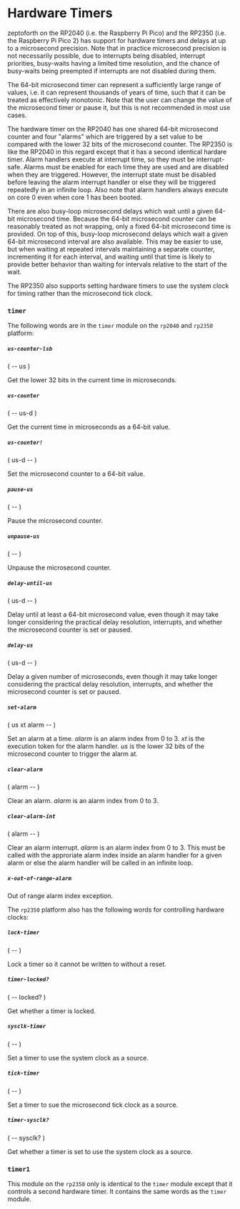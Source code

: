 # Hardware Timers

zeptoforth on the RP2040 (i.e. the Raspberry Pi Pico) and the RP2350 (i.e. the Raspberry Pi Pico 2) has support for hardware timers and delays at up to a microsecond precision. Note that in practice microsecond precision is not necessarily possible, due to interrupts being disabled, interrupt priorities, busy-waits having a limited time resolution, and the chance of busy-waits being preempted if interrupts are not disabled during them.

The 64-bit microsecond timer can represent a sufficiently large range of values, i.e. it can represent thousands of years of time, such that it can be treated as effectively monotonic. Note that the user can change the value of the microsecond timer or pause it, but this is not recommended in most use cases.

The hardware timer on the RP2040 has one shared 64-bit microsecond counter and four "alarms" which are triggered by a set value to be compared with the lower 32 bits of the microsecond counter. The RP2350 is like the RP2040 in this regard except that it has a second identical hardare timer. Alarm handlers execute at interrupt time, so they must be interrupt-safe. Alarms must be enabled for each time they are used and are disabled when they are triggered. However, the interrupt state must be disabled before leaving the alarm interrupt handler or else they will be triggered repeatedly in an infinite loop. Also note that alarm handlers always execute on core 0 even when core 1 has been booted.

There are also busy-loop microsecond delays which wait until a given 64-bit microsecond time. Because the 64-bit microsecond counter can be reasonably treated as not wrapping, only a fixed 64-bit microsecond time is provided. On top of this, busy-loop microsecond delays which wait a given 64-bit microsecond interval are also available. This may be easier to use, but when waiting at repeated intervals maintaining a separate counter, incrementing it for each interval, and waiting until that time is likely to provide better behavior than waiting for intervals relative to the start of the wait.

The RP2350 also supports setting hardware timers to use the system clock for timing rather than the microsecond tick clock.

### `timer`

The following words are in the `timer` module on the `rp2040` and `rp2350` platform:

##### `us-counter-lsb`
( -- us )

Get the lower 32 bits in the current time in microseconds.

##### `us-counter`
( -- us-d )

Get the current time in microseconds as a 64-bit value.

##### `us-counter!`
( us-d -- )

Set the microsecond counter to a 64-bit value.

##### `pause-us`
( -- )

Pause the microsecond counter.

##### `unpause-us`
( -- )

Unpause the microsecond counter.

##### `delay-until-us`
( us-d -- )

Delay until at least a 64-bit microsecond value, even though it may take longer considering the practical delay resolution, interrupts, and whether the microsecond counter is set or paused.

##### `delay-us`
( us-d -- )

Delay a given number of microseconds, even though it may take longer considering the practical delay resolution, interrupts, and whether the microsecond counter is set or paused.

##### `set-alarm`
( us xt alarm -- )

Set an alarm at a time. *alarm* is an alarm index from 0 to 3. *xt* is the execution token for the alarm handler. *us* is the lower 32 bits of the microsecond counter to trigger the alarm at.

##### `clear-alarm`
( alarm -- )

Clear an alarm. *alarm* is an alarm index from 0 to 3.

##### `clear-alarm-int`
( alarm -- )

Clear an alarm interrupt. *alarm* is an alarm index from 0 to 3. This must be called with the approriate alarm index inside an alarm handler for a given alarm or else the alarm handler will be called in an infinite loop.

##### `x-out-of-range-alarm`

Out of range alarm index exception.

The `rp2350` platform also has the following words for controlling hardware clocks:

##### `lock-timer`
( -- )

Lock a timer so it cannot be written to without a reset.

##### `timer-locked?`
( -- locked? )

Get whether a timer is locked.

##### `sysclk-timer`
( -- )

Set a timer to use the system clock as a source.

##### `tick-timer`
( -- )

Set a timer to sue the microsecond tick clock as a source.

##### `timer-sysclk?`
( -- sysclk? )

Get whether a timer is set to use the system clock as a source.

### `timer1`

This module on the `rp2350` only is identical to the `timer` module except that it controls a second hardware timer. It contains the same words as the `timer` module.
